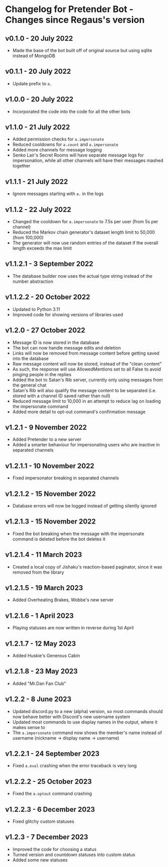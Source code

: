 # Changelog for Pretender Bot - Changes since Regaus's version

## v0.1.0 - 20 July 2022
- Made the base of the bot built off of original source but using sqlite instead of MongoDB

## v0.1.1 - 20 July 2022
- Update prefix to `a.`

## v1.0.0 - 20 July 2022
- Incorporated the code into the code for all the other bots

## v1.1.0 - 21 July 2022
- Added permission checks for `a.impersonate`
- Reduced cooldowns for `a.count` and `a.impersonate`
- Added more channels for message logging
- Senko Lair's Secret Rooms will have separate message logs for impersonation, while all other channels will have their messages mashed together

## v1.1.1 - 21 July 2022
- Ignore messages starting with `a.` in the logs

## v1.1.2 - 22 July 2022
- Changed the cooldown for `a.impersonate` to 7.5s per user (from 5s per channel)
- Reduced the Markov chain generator's dataset length limit to 50,000 (from 100,000) 
- The generator will now use random entries of the dataset if the overall length exceeds the max limit

## v1.1.2.1 - 3 September 2022
- The database builder now uses the actual type string instead of the number abstraction

## v1.1.2.2 - 20 October 2022
- Updated to Python 3.11
- Improved code for showing versions of libraries used

## v1.2.0 - 27 October 2022
- Message ID is now stored in the database
- The bot can now handle message edits and deletion
- Links will now be removed from message content before getting saved into the database
- Raw message content will now be stored, instead of the "clean content"
- As such, the response will use AllowedMentions set to all False to avoid pinging people in the replies
- Added the bot to Satan's Rib server, currently only using messages from the general chat
- Satan's Rib will also qualify the message content to be separated (i.e. stored with a channel ID saved rather than null)
- Reduced message limit to 10,000 in an attempt to reduce lag on loading the impersonate command
- Added more detail to opt-out command's confirmation message

## v1.2.1 - 9 November 2022
- Added Pretender to a new server
- Added a smarter behaviour for impersonating users who are inactive in separated channels

## v1.2.1.1 - 10 November 2022
- Fixed impersonator breaking in separated channels

## v1.2.1.2 - 15 November 2022
- Database errors will now be logged instead of getting silently ignored

## v1.2.1.3 - 15 November 2022
- Fixed the bot breaking when the message with the impersonate command is deleted before the bot deletes it

## v1.2.1.4 - 11 March 2023
- Created a local copy of Jishaku's reaction-based paginator, since it was removed from the library

## v1.2.1.5 - 19 March 2023
- Added Overheating Brakes, Wobbe's new server

## v1.2.1.6 - 1 April 2023
- Playing statuses are now written in reverse during 1st April

## v1.2.1.7 - 12 May 2023
- Added Huskie's Generous Cabin

## v1.2.1.8 - 23 May 2023
- Added "Mr.Dan Fan Club"

## v1.2.2 - 8 June 2023
- Updated discord.py to a new (alpha) version, so most commands should now behave better with Discord's new username system
- Updated most commands to use display names in the output, where it makes sense to
- The `a.impersonate` command now shows the member's name instead of username (nickname -> display name -> username)

## v1.2.2.1 - 24 September 2023
- Fixed `a.eval` crashing when the error traceback is very long

## v1.2.2.2 - 25 October 2023
- Fixed the `a.optout` command crashing

## v1.2.2.3 - 6 December 2023
- Fixed glitchy custom statuses

## v1.2.3 - 7 December 2023
- Improved the code for choosing a status
- Turned version and countdown statuses into custom status
- Added some new statuses